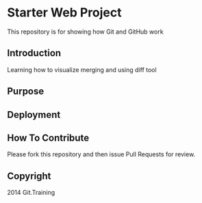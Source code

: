 # Starter Web Project

This repository is for showing how Git and GitHub work

## Introduction

Learning how to visualize merging and using diff tool

## Purpose

## Deployment

## How To Contribute

Please fork this repository and then issue Pull Requests for review.

## Copyright

2014 Git.Training

